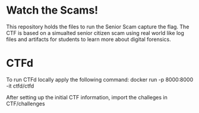# Watch the Scams!

This repository holds the files to run the Senior Scam capture the flag. The CTF is based on a simualted senior citizen scam using
real world like log files and artifacts for students to learn more about digital forensics.

# CTFd

To run CTFd locally apply the following command:
docker run -p 8000:8000 -it ctfd/ctfd

After setting up the initial CTF information, import the challeges in CTF/challenges
